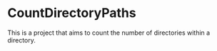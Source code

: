 # CountDirectoryPaths
This is a project that aims to count the number of directories within a directory. 
